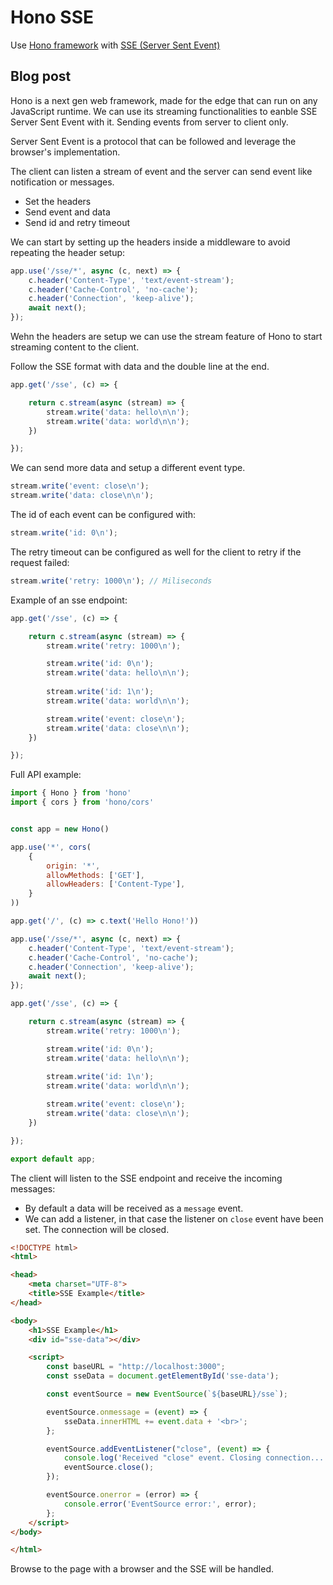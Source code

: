 # Hono SSE

Use [Hono framework](https://hono.dev/) with [SSE (Server Sent Event)](https://developer.mozilla.org/en-US/docs/Web/API/Server-sent_events/Using_server-sent_events)


## Blog post


Hono is a next gen web framework, made for the edge that can run on any JavaScript runtime. We can use its streaming functionalities to eanble SSE Server Sent Event with it. Sending events from server to client only.

Server Sent Event is a protocol that can be followed and leverage the browser's implementation.

The client can listen a stream of event and the server can send event like notification or messages.

- Set the headers
- Send event and data
- Send id and retry timeout

We can start by setting up the headers inside a middleware to avoid repeating the header setup:
```javascript
app.use('/sse/*', async (c, next) => {
    c.header('Content-Type', 'text/event-stream');
    c.header('Cache-Control', 'no-cache');
    c.header('Connection', 'keep-alive');
    await next();
});
```

Wehn the headers are setup we can use the stream feature of Hono to start streaming content to the client.

Follow the SSE format with data and the double line at the end.

```javascript
app.get('/sse', (c) => {

    return c.stream(async (stream) => {
        stream.write('data: hello\n\n');
        stream.write('data: world\n\n');
    })

});
```

We can send more data and setup a different event type.

```javascript
stream.write('event: close\n');
stream.write('data: close\n\n');
```

The id of each event can be configured with:
```javascript
stream.write('id: 0\n');
```

The retry timeout can be configured as well for the client to retry if the request failed:
```javascript
stream.write('retry: 1000\n'); // Miliseconds
```

Example of an sse endpoint:
```javascript
app.get('/sse', (c) => {

    return c.stream(async (stream) => {
        stream.write('retry: 1000\n');

        stream.write('id: 0\n');
        stream.write('data: hello\n\n');
        
        stream.write('id: 1\n');
        stream.write('data: world\n\n');

        stream.write('event: close\n');
        stream.write('data: close\n\n');
    })

});
```


Full API example:

```javascript
import { Hono } from 'hono'
import { cors } from 'hono/cors'


const app = new Hono()

app.use('*', cors(
    {
        origin: '*',
        allowMethods: ['GET'],
        allowHeaders: ['Content-Type'],
    }
))

app.get('/', (c) => c.text('Hello Hono!'))

app.use('/sse/*', async (c, next) => {
    c.header('Content-Type', 'text/event-stream');
    c.header('Cache-Control', 'no-cache');
    c.header('Connection', 'keep-alive');
    await next();
});

app.get('/sse', (c) => {

    return c.stream(async (stream) => {
        stream.write('retry: 1000\n');

        stream.write('id: 0\n');
        stream.write('data: hello\n\n');
        
        stream.write('id: 1\n');
        stream.write('data: world\n\n');

        stream.write('event: close\n');
        stream.write('data: close\n\n');
    })

});

export default app;
```


The client will listen to the SSE endpoint and receive the incoming messages:

- By default a data will be received as a `message` event.
- We can add a listener, in that case the listener on `close` event have been set. The connection will be closed.

```html
<!DOCTYPE html>
<html>

<head>
    <meta charset="UTF-8">
    <title>SSE Example</title>
</head>

<body>
    <h1>SSE Example</h1>
    <div id="sse-data"></div>

    <script>
        const baseURL = "http://localhost:3000";
        const sseData = document.getElementById('sse-data');

        const eventSource = new EventSource(`${baseURL}/sse`);

        eventSource.onmessage = (event) => {
            sseData.innerHTML += event.data + '<br>';
        };

        eventSource.addEventListener("close", (event) => {
            console.log('Received "close" event. Closing connection...');
            eventSource.close();
        });

        eventSource.onerror = (error) => {
            console.error('EventSource error:', error);
        };
    </script>
</body>

</html>
```


Browse to the page with a browser and the SSE will be handled.


